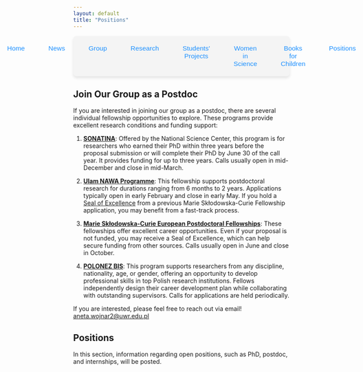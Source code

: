 ```yaml
---
layout: default
title: "Positions"
---
```



<nav style="background-color: #f4f4f4; padding: 10px; border-radius: 8px; box-shadow: 0 4px 6px rgba(0, 0, 0, 0.1);">
  <ul style="list-style: none; display: flex; justify-content: center; gap: 15px; padding: 0; margin: 0;">
    <li style="flex: 1; text-align: center;">
      <a href="{{ site.baseurl }}/" 
         style="text-decoration: none; color: #1e90ff; font-family: 'Arial', sans-serif; font-size: 1.1em; padding: 10px 20px; display: inline-block; border-radius: 6px; transition: background-color 0.3s;">
         Home
      </a>
    </li>
    <li style="flex: 1; text-align: center;">
      <a href="{{ site.baseurl }}/news/" 
         style="text-decoration: none; color: #1e90ff; font-family: 'Arial', sans-serif; font-size: 1.1em; padding: 10px 20px; display: inline-block; border-radius: 6px; transition: background-color 0.3s;">
         News
      </a>
    </li>
    <li style="flex: 1; text-align: center;">
      <a href="{{ site.baseurl }}/group/" 
         style="text-decoration: none; color: #1e90ff; font-family: 'Arial', sans-serif; font-size: 1.1em; padding: 10px 20px; display: inline-block; border-radius: 6px; transition: background-color 0.3s;">
         Group
      </a>
    </li>
    <li style="flex: 1; text-align: center;">
      <a href="{{ site.baseurl }}/research/" 
         style="text-decoration: none; color: #1e90ff; font-family: 'Arial', sans-serif; font-size: 1.1em; padding: 10px 20px; display: inline-block; border-radius: 6px; transition: background-color 0.3s;">
         Research
      </a>
    </li>
    <li style="flex: 1; text-align: center;">
      <a href="{{ site.baseurl }}/Students' projects/" 
         style="text-decoration: none; color: #1e90ff; font-family: 'Arial', sans-serif; font-size: 1.1em; padding: 10px 20px; display: inline-block; border-radius: 6px; transition: background-color 0.3s;">
         Students' Projects
      </a>
    </li>
    <li style="flex: 1; text-align: center;">
      <a href="{{ site.baseurl }}/women-in-science/" 
         style="text-decoration: none; color: #1e90ff; font-family: 'Arial', sans-serif; font-size: 1.1em; padding: 10px 20px; display: inline-block; border-radius: 6px; transition: background-color 0.3s;">
         Women in Science
      </a>
    </li>
    <li style="flex: 1; text-align: center;">
      <a href="{{ site.baseurl }}/books-for-children/" 
         style="text-decoration: none; color: #1e90ff; font-family: 'Arial', sans-serif; font-size: 1.1em; padding: 10px 20px; display: inline-block; border-radius: 6px; transition: background-color 0.3s;">
         Books for Children
      </a>
    </li>
    <li style="flex: 1; text-align: center;">
      <a href="{{ site.baseurl }}/positions/" 
         style="text-decoration: none; color: #1e90ff; font-family: 'Arial', sans-serif; font-size: 1.1em; padding: 10px 20px; display: inline-block; border-radius: 6px; transition: background-color 0.3s;">
         Positions
      </a>
    </li>
  </ul>
</nav>

## Join Our Group as a Postdoc

If you are interested in joining our group as a postdoc, there are several individual fellowship opportunities to explore. These programs provide excellent research conditions and funding support:

1. **[SONATINA](https://www.ncn.gov.pl/en/finansowanie-nauki/konkursy/typy/11)**: Offered by the National Science Center, this program is for researchers who earned their PhD within three years before the proposal submission or will complete their PhD by June 30 of the call year. It provides funding for up to three years. Calls usually open in mid-December and close in mid-March.

2. **[Ulam NAWA Programme](https://nawa.gov.pl/en/scientists/the-ulam-programme)**: This fellowship supports postdoctoral research for durations ranging from 6 months to 2 years. Applications typically open in early February and close in early May. If you hold a [Seal of Excellence](https://research-and-innovation.ec.europa.eu/funding/funding-opportunities/seal-excellence_en) from a previous Marie Skłodowska-Curie Fellowship application, you may benefit from a fast-track process.

3. **[Marie Skłodowska-Curie European Postdoctoral Fellowships](https://marie-sklodowska-curie-actions.ec.europa.eu/actions/postdoctoral-fellowships)**: These fellowships offer excellent career opportunities. Even if your proposal is not funded, you may receive a Seal of Excellence, which can help secure funding from other sources. Calls usually open in June and close in October.

4. **[POLONEZ BIS](https://polonezbis.eu/en/programme/)**: This program supports researchers from any discipline, nationality, age, or gender, offering an opportunity to develop professional skills in top Polish research institutions. Fellows independently design their career development plan while collaborating with outstanding supervisors. Calls for applications are held periodically.

If you are interested, please feel free to reach out via email! aneta.wojnar2@uwr.edu.pl
















<h2>Positions</h2>
<p>
  In this section, information regarding open positions, such as PhD, postdoc, and internships, will be posted.
</p>
